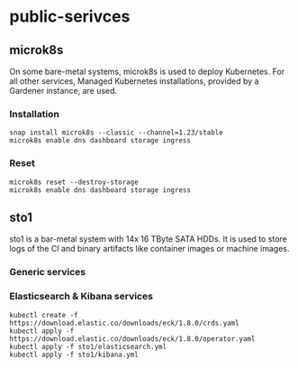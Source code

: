 # public-serivces

## microk8s

On some bare-metal systems, microk8s is used to deploy Kubernetes.
For all other services, Managed Kubernetes installations, provided
by a Gardener instance, are used.

### Installation

```
snap install microk8s --classic --channel=1.23/stable
microk8s enable dns dashboard storage ingress
```

### Reset

```
microk8s reset --destroy-storage
microk8s enable dns dashboard storage ingress
```

## sto1

sto1 is a bar-metal system with 14x 16 TByte SATA HDDs. It is used to store logs of the CI
and binary artifacts like container images or machine images.

### Generic services

### Elasticsearch & Kibana services

```
kubectl create -f https://download.elastic.co/downloads/eck/1.8.0/crds.yaml
kubectl apply -f https://download.elastic.co/downloads/eck/1.8.0/operator.yaml
kubectl apply -f sto1/elasticsearch.yml
kubectl apply -f sto1/kibana.yml
```
